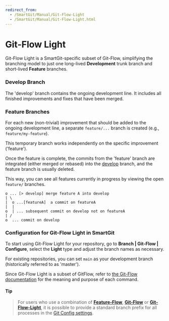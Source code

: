 ```yaml
---
redirect_from:
  - /SmartGit/Manual/Git-Flow-Light
  - /SmartGit/Manual/Git-Flow-Light.html
---
```


# Git-Flow Light

Git-Flow Light is a SmartGit-specific subset of Git-Flow, simplifying the branching model to just one long-lived **Development** trunk branch and short-lived **Feature** branches.

### Develop Branch

The 'develop' branch contains the ongoing development line. It includes all finished improvements and fixes that have been merged.

### Feature Branches

For each new (non-trivial) improvement that should be added to the ongoing development line, a separate `feature/...` branch is created (e.g., `feature/my-feature`).

This temporary branch works independently on the specific improvement ('feature').

Once the feature is complete, the commits from the 'feature' branch are integrated (either merged or rebased) into the [develop](#develop-branch) branch, and the feature branch is usually deleted.

This way, you can see all features currently in progress by viewing the open `feature/` branches.

``` text
o ... [> develop] merge feature A into develop
| \
|  o ...[featureA]  a commit on featureA
|  |
o  | ... subsequent commit on develop not on featureA
| /
o  ... commit on develop
```

### Configuration for Git-Flow Light in SmartGit

To start using Git-Flow Light for your repository, go to **Branch \| Git-Flow \| Configure**, select the **Light** type and adjust the branch names as necessary.

For existing repositories, you can set `main` as your development branch (historically referred to as 'master').

Since Git-Flow Light is a subset of GitFlow, refer to [the Git-Flow documentation](Git-Flow.md#git-flow-commands) for the meaning and purpose of each command.

#### Tip
> For users who use a combination of [**Feature-Flow**](Feature-Flow.md), [**Git-Flow**](Git-Flow.md) or [**Git-Flow-Light**](Git-Flow-Light.md), it is possible to provide a standard branch prefix for all processes in the [Git Config settings](../GUI/Preferences/Commands.md#tip---feature-branch-prefixing).
